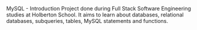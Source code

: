 MySQL - Introduction
Project done during Full Stack Software Engineering studies at Holberton School. It aims to learn about databases, relational databases, subqueries, tables, MySQL statements and functions.
